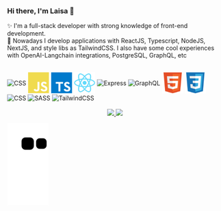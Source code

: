### Hi there, I'm Laisa 👋

✨ I'm a full-stack developer with strong knowledge of front-end development. <br>
🌱 Nowadays I develop applications with ReactJS, Typescript, NodeJS, NextJS, and style libs as TailwindCSS. I also have some cool experiences with OpenAI-Langchain integrations, PostgreSQL, GraphQL, etc

<div align="initial"><br>
<img align="center" alt="CSS" height="50" width="50" src="https://user-images.githubusercontent.com/25181517/192108372-f71d70ac-7ae6-4c0d-8395-51d8870c2ef0.png">
<img align="center" alt="Js" height="50" width="50" src="https://raw.githubusercontent.com/devicons/devicon/master/icons/javascript/javascript-plain.svg">
<img align="center" alt="Ts" height="50" width="50" src="https://raw.githubusercontent.com/devicons/devicon/master/icons/typescript/typescript-plain.svg">
<img align="center" alt="React" height="50" width="50" src="https://raw.githubusercontent.com/devicons/devicon/master/icons/react/react-original.svg">
<img align="center" alt="Express" height="50" width="50" src="https://user-images.githubusercontent.com/25181517/183859966-a3462d8d-1bc7-4880-b353-e2cbed900ed6.png">
 <img align="center" alt="GraphQL" height="50" width="50" src="https://user-images.githubusercontent.com/25181517/192107856-aa92c8b1-b615-47c3-9141-ed0d29a90239.png">
<img align="center" alt="HTML" height="50" width="50" src="https://raw.githubusercontent.com/devicons/devicon/master/icons/html5/html5-original.svg">
<img align="center" alt="CSS" height="50" width="50" src="https://raw.githubusercontent.com/devicons/devicon/master/icons/css3/css3-original.svg">
<img align="center" alt="CSS" height="50" width="50" src="https://github.com/get-icon/geticon/blob/master/icons/nextjs-icon.svg">
<img align="center" alt="SASS" height="50" width="50" src="https://user-images.githubusercontent.com/25181517/192158956-48192682-23d5-4bfc-9dfb-6511ade346bc.png"> 
<img align="center" alt="TailwindCSS" height="50" width="50" src="https://user-images.githubusercontent.com/25181517/202896760-337261ed-ee92-4979-84c4-d4b829c7355d.png">
 
</div>


 <div align="center"><br>
  <a href="https://github.com/laisapereira">
  <img height="170em" src="https://github-readme-stats.vercel.app/api/top-langs/?username=laisapereira&layout=compact&langs_count=7&theme=dracula"/>
  <img height="167em" src="https://github-readme-stats.vercel.app/api?username=laisapereira&show_icons=true&theme=tokyonight&include_all_commits=true&count_private=true"/>
 </div>
 
 
  ![Snake animation](https://github.com/laisapereira/laisapereira/blob/output/github-contribution-grid-snake.svg)
  
 
 


  
 
  
  
  
 
